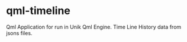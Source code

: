 # qml-timeline
Qml Application for run in Unik Qml Engine. Time Line History data from jsons files.
